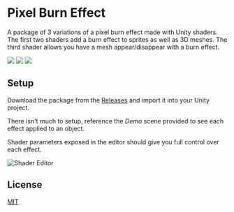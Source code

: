 # Pixel Burn Effect

A package of 3 variations of a pixel burn effect made with Unity shaders. 
The first two shaders add a burn effect to sprites as well as 3D meshes. 
The third shader allows you have a mesh appear/disappear with a burn effect.

![](http://i.imgur.com/pfNK6om.gif)
![](http://i.imgur.com/fZe9YAk.gif)
![](http://i.imgur.com/Aq8aSDP.gif)

## Setup

Download the package from the [Releases](https://github.com/Shealynntate/Pixel-Burn-Effect/releases/tag/v1.0) and import it into your Unity project.

There isn't much to setup, reference the <i>Demo</i> scene provided to see each effect applied to an object.

Shader parameters exposed in the editor should give you full control over each effect.

![Shader Editor](http://imgur.com/b2NQPzq.png)

## License

[MIT](https://github.com/Shealynntate/Pixel-Burn-Effect/blob/master/LICENSE)
